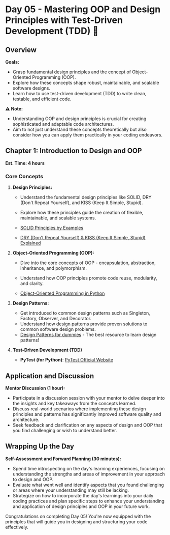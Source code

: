 # Day 05 - Mastering OOP and Design Principles with Test-Driven Development (TDD) 🎨

## Overview

**Goals:**

- Grasp fundamental design principles and the concept of Object-Oriented Programming (OOP).
- Explore how these concepts shape robust, maintainable, and scalable software designs.
- Learn how to use test-driven development (TDD) to write clean, testable, and efficient code.

**⚠️ Note:**

- Understanding OOP and design principles is crucial for creating sophisticated and adaptable code architectures.
- Aim to not just understand these concepts theoretically but also consider how you can apply them practically in your coding endeavors.

## Chapter 1: Introduction to Design and OOP

**Est. Time: 4 hours**

### Core Concepts

1. **Design Principles:**

   - Understand the fundamental design principles like SOLID, DRY (Don't Repeat Yourself), and KISS (Keep It Simple, Stupid).
   - Explore how these principles guide the creation of flexible, maintainable, and scalable systems.

   - [SOLID Principles by Examples](https://github.com/heykarimoff/solid.python)
   - [DRY (Don't Repeat Yourself) & KISS (Keep It Simple, Stupid) Explained](https://github.com/webpro/programming-principles#kiss)

2. **Object-Oriented Programming (OOP):**

   - Dive into the core concepts of OOP - encapsulation, abstraction, inheritance, and polymorphism.
   - Understand how OOP principles promote code reuse, modularity, and clarity.

   - [Object-Oriented Programming in Python](https://github.com/Shikha-code36/Object-Oriented-Programming-OOPs-Python)
  
3. **Design Patterns:**

   - Get introduced to common design patterns such as Singleton, Factory, Observer, and Decorator.
   - Understand how design patterns provide proven solutions to common software design problems.
   - [Design Patterns for dummies](https://refactoring.guru/design-patterns/what-is-pattern) - The best resource to learn design patterns!

4. **Test-Driven Development (TDD)**
   - **PyTest (for Python)**: [PyTest Official Website](https://docs.pytest.org/en/latest/)

## Application and Discussion

**Mentor Discussion (1 hour):**

- Participate in a discussion session with your mentor to delve deeper into the insights and key takeaways from the concepts learned.
- Discuss real-world scenarios where implementing these design principles and patterns has significantly improved software quality and architecture.
- Seek feedback and clarification on any aspects of design and OOP that you find challenging or wish to understand better.


## Wrapping Up the Day

**Self-Assessment and Forward Planning (30 minutes):**

- Spend time introspecting on the day's learning experiences, focusing on understanding the strengths and areas of improvement in your approach to design and OOP.
- Evaluate what went well and identify aspects that you found challenging or areas where your understanding may still be lacking.
- Strategize on how to incorporate the day's learnings into your daily coding practices and plan specific steps to enhance your understanding and application of design principles and OOP in your future work.


Congratulations on completing Day 05! You're now equipped with the principles that will guide you in designing and structuring your code effectively.

